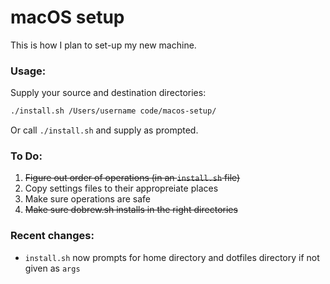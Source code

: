 # macOS setup

This is how I plan to set-up my new machine.

### Usage:

Supply your source and destination directories:

```bash
./install.sh /Users/username code/macos-setup/
```

Or call `./install.sh` and supply as prompted.

### To Do:

1. ~~Figure out order of operations (in an `install.sh` file)~~
2. Copy settings files to their appropreiate places
3. Make sure operations are safe
4. ~~Make sure dobrew.sh installs in the right directories~~

### Recent changes:

- `install.sh` now prompts for home directory and dotfiles directory if not given as `args`
